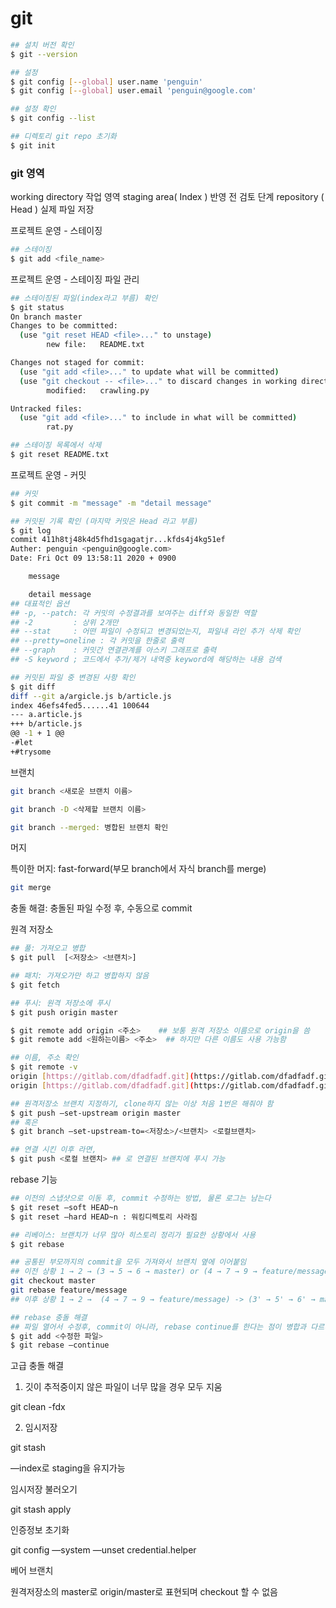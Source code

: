 # git

```bash
## 설치 버전 확인
$ git --version

## 설정
$ git config [--global] user.name 'penguin'
$ git config [--global] user.email 'penguin@google.com'

## 설정 확인
$ git config --list

## 디렉토리 git repo 초기화
$ git init
```

### git 영역

working directory    	작업 영역
staging area( Index )	반영 전 검토 단계
repository ( Head )  	실제 파일 저장

프로젝트 운영 -  스테이징

```bash
## 스테이징
$ git add <file_name>
```

프로젝트 운영 - 스테이징 파일 관리

```bash
## 스테이징된 파일(index라고 부름) 확인
$ git status
On branch master
Changes to be committed:
  (use "git reset HEAD <file>..." to unstage)
        new file:   README.txt

Changes not staged for commit:
  (use "git add <file>..." to update what will be committed)
  (use "git checkout -- <file>..." to discard changes in working directory)
        modified:   crawling.py

Untracked files:
  (use "git add <file>..." to include in what will be committed)
        rat.py

## 스테이징 목록에서 삭제
$ git reset README.txt
```

프로젝트 운영 - 커밋

```bash
## 커밋
$ git commit -m "message" -m "detail message"

## 커밋된 기록 확인 (마지막 커밋은 Head 라고 부름)
$ git log
commit 411h8tj48k4d5fhd1sgagatjr...kfds4j4kg51ef
Auther: penguin <penguin@google.com>
Date: Fri Oct 09 13:58:11 2020 + 0900

	message

	detail message
## 대표적인 옵션
## -p, --patch: 각 커밋의 수정결과를 보여주는 diff와 동일한 역할
## -2         : 상위 2개만
## --stat     : 어떤 파일이 수정되고 변경되었는지, 파일내 라인 추가 삭제 확인
## --pretty=oneline : 각 커밋을 한줄로 출력
## --graph    : 커밋간 연결관계를 아스키 그래프로 출력
## -S keyword ; 코드에서 추가/제거 내역중 keyword에 해당하는 내용 검색

## 커밋된 파일 중 변경된 사항 확인
$ git diff 
diff --git a/argicle.js b/article.js
index 46efs4fed5......41 100644
--- a.article.js
+++ b/article.js
@@ -1 + 1 @@
-#let
+#trysome
```

브랜치

```bash
git branch <새로운 브랜치 이름>

git branch -D <삭제할 브랜치 이름>

git branch --merged: 병합된 브랜치 확인
```

머지

특이한 머지: fast-forward(부모 branch에서 자식 branch를 merge)

```bash
git merge
```

충돌 해결: 충돌된 파일 수정 후, 수동으로 commit 

원격 저장소

```bash
## 풀: 가져오고 병합
$ git pull  [<저장소> <브랜치>]

## 패치: 가져오가만 하고 병합하지 않음
$ git fetch

## 푸시: 원격 저장소에 푸시
$ git push origin master

$ git remote add origin <주소>    ## 보통 원격 저장소 이름으로 origin을 씀
$ git remote add <원하는이름> <주소>  ## 하지만 다른 이름도 사용 가능함

## 이름, 주소 확인
$ git remote -v
origin [https://gitlab.com/dfadfadf.git](https://gitlab.com/dfadfadf.git) (fetch)
origin [https://gitlab.com/dfadfadf.git](https://gitlab.com/dfadfadf.git) (push)

## 원격저장소 브랜치 지정하기, clone하지 않는 이상 처음 1번은 해줘야 함
$ git push —set-upstream origin master
## 혹은
$ git branch —set-upstream-to=<저장소>/<브랜치> <로컬브랜치>

## 연결 시킨 이후 라면,
$ git push <로컬 브랜치> ## 로 연결된 브랜치에 푸시 가능
```

rebase 기능

```bash
## 이전의 스냅샷으로 이동 후, commit 수정하는 방법, 물론 로그는 남는다
$ git reset —soft HEAD~n
$ git reset —hard HEAD~n : 워킹디렉토리 사라짐

## 리베이스: 브랜치가 너무 많아 히스토리 정리가 필요한 상황에서 사용
$ git rebase

## 공통된 부모까지의 commit을 모두 가져와서 브랜치 옆에 이어붙임
## 이전 상황 1 → 2 → (3 → 5 → 6 → master) or (4 → 7 → 9 → feature/message)
git checkout master
git rebase feature/message
## 이후 상황 1 → 2 →  (4 → 7 → 9 → feature/message) -> (3' → 5' → 6' → master)

## rebase 충돌 해결
## 파일 열어서 수정후, commit이 아니라, rebase continue를 한다는 점이 병합과 다르다
$ git add <수정한 파일>
$ git rebase —continue
```

고급 충돌 해결

1. 깃이 추적중이지 않은 파일이 너무 많을 경우 모두 지움

git clean -fdx

2. 임시저장

git stash

—index로 staging을 유지가능

임시저장 불러오기

git stash apply

인증정보 초기화

git config —system —unset credential.helper

베어 브랜치

원격저장소의 master로 origin/master로 표현되며 checkout 할 수 없음
